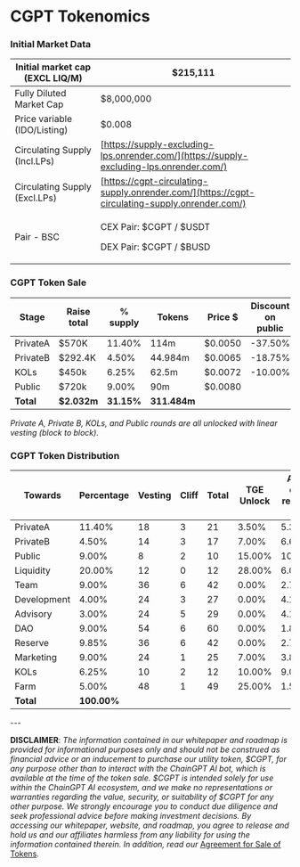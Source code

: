 # CGPT Tokenomics

###

### **Initial Market Data**

| Initial market cap (EXCL LIQ/M) | $215,111                                                                                        |
| ------------------------------- | ----------------------------------------------------------------------------------------------- |
| Fully Diluted Market Cap        | $8,000,000                                                                                      |
| Price variable (IDO/Listing)    | $0.008                                                                                          |
| Circulating Supply (Incl.LPs)   | [https://supply-excluding-lps.onrender.com/](https://supply-excluding-lps.onrender.com/)        |
| Circulating Supply (Excl.LPs)   | [https://cgpt-circulating-supply.onrender.com/](https://cgpt-circulating-supply.onrender.com/)  |
| Pair - BSC                      | <p>CEX Pair: $CGPT / $USDT</p><p>DEX Pair: $CGPT / $BUSD</p>                                    |

### **CGPT Token Sale**

<table><thead><tr><th width="124">Stage</th><th width="107">Raise total</th><th>% supply</th><th width="117">Tokens</th><th width="100">Price $</th><th>Discount on public</th><th width="121">TGE Unlock</th><th>TGE Tokens</th></tr></thead><tbody><tr><td>PrivateA</td><td>$570K</td><td>11.40%</td><td>114m</td><td>$0.0050</td><td>-37.50%</td><td>3.50%</td><td>3.99m</td></tr><tr><td>PrivateB</td><td>$292.4K</td><td>4.50%</td><td>44.984m</td><td>$0.0065</td><td>-18.75%</td><td>7.00%</td><td>3.148m</td></tr><tr><td>KOLs</td><td>$450k</td><td>6.25%</td><td>62.5m</td><td>$0.0072</td><td>-10.00%</td><td>10.00%</td><td>6.25m</td></tr><tr><td>Public</td><td>$720k</td><td>9.00%</td><td>90m</td><td>$0.0080</td><td></td><td>15.00%</td><td>13.5m</td></tr><tr><td><strong>Total</strong></td><td><strong>$2.032m</strong></td><td><strong>31.15%</strong></td><td><strong>311.484m</strong></td><td></td><td></td><td></td><td><strong>26.888m</strong></td></tr></tbody></table>

_Private A, Private B, KOLs, and Public rounds are all unlocked with linear vesting (block to block)._

### CGPT Token Distribution

<table><thead><tr><th width="159">Towards</th><th width="125">Percentage</th><th width="91">Vesting</th><th width="71">Cliff</th><th width="78">Total</th><th width="90">TGE Unlock</th><th width="108">After cliff release PM</th><th width="116">Cliff / Total</th><th width="113">% of all PM</th><th width="164">AVG released PM</th><th width="210">TGE-Tokens Release</th><th>Initial market cap</th></tr></thead><tbody><tr><td>PrivateA</td><td>11.40%</td><td>18</td><td>3</td><td>21</td><td>3.50%</td><td>5.36%</td><td>0.40%</td><td>0.61%</td><td>6,111,666.67</td><td>3.99m</td><td>$31.9k</td></tr><tr><td>PrivateB</td><td>4.50%</td><td>14</td><td>3</td><td>17</td><td>7.00%</td><td>6.64%</td><td>0.31%</td><td>0.30%</td><td>2,988,263.74</td><td>3.148m</td><td>$25.191k</td></tr><tr><td>Public</td><td>9.00%</td><td>8</td><td>2</td><td>10</td><td>15.00%</td><td>10.63%</td><td>1.35%</td><td>0.96%</td><td>9,562,500.00</td><td>13.5m</td><td>$108k</td></tr><tr><td>Liquidity</td><td>20.00%</td><td>12</td><td>0</td><td>12</td><td>28.00%</td><td>6.0%</td><td>5.6%</td><td>1.20%</td><td>12,000,000.00</td><td>56m</td><td>$448k</td></tr><tr><td>Team</td><td>9.00%</td><td>36</td><td>6</td><td>42</td><td>0.00%</td><td>2.78%</td><td>0.00%</td><td>0.25%</td><td>2,500,000.00</td><td>0.00</td><td>$0.00</td></tr><tr><td>Development</td><td>4.00%</td><td>24</td><td>3</td><td>27</td><td>0.00%</td><td>4.17%</td><td>0.00%</td><td>0.17%</td><td>1,666,666.67</td><td>0.00</td><td>$0.00</td></tr><tr><td>Advisory</td><td>3.00%</td><td>24</td><td>5</td><td>29</td><td>0.00%</td><td>4.17%</td><td>0.00%</td><td>0.13%</td><td>1,250,000.00</td><td>0.00</td><td>$0.00</td></tr><tr><td>DAO</td><td>9.00%</td><td>54</td><td>6</td><td>60</td><td>0.00%</td><td>1.85%</td><td>0.00%</td><td>0.17%</td><td>1,666,666.67</td><td>0.00</td><td>$0.00</td></tr><tr><td>Reserve</td><td>9.85%</td><td>36</td><td>6</td><td>42</td><td>0.00%</td><td>2.78%</td><td>0.00%</td><td>0.27%</td><td>2,736,000.00</td><td>0.00</td><td>$0.00</td></tr><tr><td>Marketing</td><td>9.00%</td><td>24</td><td>1</td><td>25</td><td>7.00%</td><td>3.88%</td><td>0.63%</td><td>0.35%</td><td>3,487,500.00</td><td>6.3m</td><td>$50.4</td></tr><tr><td>KOLs</td><td>6.25%</td><td>10</td><td>2</td><td>12</td><td>10.00%</td><td>9.00%</td><td>0.63%</td><td>0.56%</td><td>5,625,000.00</td><td>6.25m</td><td>$50k</td></tr><tr><td>Farm</td><td>5.00%</td><td>48</td><td>1</td><td>49</td><td>25.00%</td><td>1.58%</td><td>0.00%</td><td>0.08%</td><td>781,250</td><td>12.5M</td><td>$100K</td></tr><tr><td><strong>Total</strong></td><td><strong>100.00%</strong></td><td></td><td></td><td></td><td></td><td></td><td></td><td><strong>5.05%</strong></td><td><strong>50,375,624.85m</strong></td><td><strong>101,688,923.08m</strong></td><td><strong>$813.5K</strong></td></tr></tbody></table>

\---

**DISCLAIMER**: _The information contained in our whitepaper and roadmap is provided for informational purposes only and should not be construed as financial advice or an inducement to purchase our utility token, $CGPT, for any purpose other than to interact with the ChainGPT AI bot, which is available at the time of the token sale. $CGPT is intended solely for use within the ChainGPT AI ecosystem, and we make no representations or warranties regarding the value, security, or suitability of $CGPT for any other purpose. We strongly encourage you to conduct due diligence and seek professional advice before making investment decisions. By accessing our whitepaper, website, and roadmap, you agree to release and hold us and our affiliates harmless from any liability for using the information contained therein.  In addition, read our_ [Agreement for Sale of Tokens](https://www.chaingpt.org/licences).
